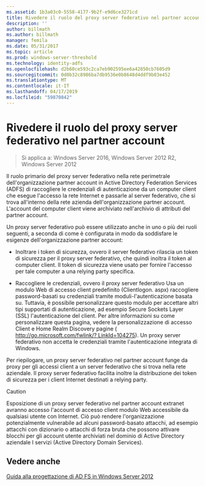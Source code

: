 ```yaml
---
ms.assetid: 1b3a03c0-5558-4177-9b2f-e9d6ce3271cd
title: Rivedere il ruolo del proxy server federativo nel partner account
description: ''
author: billmath
ms.author: billmath
manager: femila
ms.date: 05/31/2017
ms.topic: article
ms.prod: windows-server-threshold
ms.technology: identity-adfs
ms.openlocfilehash: d2b60ce593c2ca7eb902595ee6a42850cb7605d9
ms.sourcegitcommit: 0d0b32c8986ba7db9536e0b8648d4ddf9b03e452
ms.translationtype: MT
ms.contentlocale: it-IT
ms.lasthandoff: 04/17/2019
ms.locfileid: "59870842"
---
```

# <a name="review-the-role-of-the-federation-server-proxy-in-the-account-partner"></a>Rivedere il ruolo del proxy server federativo nel partner account

>Si applica a: Windows Server 2016, Windows Server 2012 R2, Windows Server 2012

Il ruolo primario del proxy server federativo nella rete perimetrale dell'organizzazione partner account in Active Directory Federation Services \(ADFS\) di raccogliere le credenziali di autenticazione da un computer client che esegue l'accesso la rete Internet e passarle al server federativo, che si trova all'interno della rete azienda dell'organizzazione partner account. L'account del computer client viene archiviato nell'archivio di attributi del partner account.  
  
Un proxy server federativo può essere utilizzato anche in uno o più dei ruoli seguenti, a seconda di come è configurata in modo da soddisfare le esigenze dell'organizzazione partner account:  
  
-   Inoltrare i token di sicurezza, ovvero il server federativo rilascia un token di sicurezza per il proxy server federativo, che quindi inoltra il token al computer client. Il token di sicurezza viene usato per fornire l'accesso per tale computer a una relying party specifica.  
  
-   Raccogliere le credenziali, ovvero il proxy server federativo Usa un modulo Web di accesso client predefinito \(Clientlogon. aspx\) raccogliere password\-basati su credenziali tramite moduli\-l'autenticazione basata su. Tuttavia, è possibile personalizzare questo modulo per accettare altri tipi supportati di autenticazione, ad esempio Secure Sockets Layer \(SSL\) l'autenticazione del client. Per altre informazioni su come personalizzare questa pagina, vedere la personalizzazione di accesso Client e Home Realm Discovery pagine \( [http:\/\/go.microsoft.com\/fwlink\/? LinkId\=104275](https://go.microsoft.com/fwlink/?LinkId=104275)\). Un proxy server federativo non accetta le credenziali tramite l'autenticazione integrata di Windows.  
  
Per riepilogare, un proxy server federativo nel partner account funge da proxy per gli accessi client a un server federativo che si trova nella rete aziendale. Il proxy server federativo facilita inoltre la distribuzione dei token di sicurezza per i client Internet destinati a relying party.  
  
> [!CAUTION]  
> Esposizione di un proxy server federativo nel partner account extranet avranno accesso l'account di accesso client modulo Web accessibile da qualsiasi utente con Internet. Ciò può rendere l'organizzazione potenzialmente vulnerabile ad alcuni password\-basato attacchi, ad esempio attacchi con dizionario o attacchi di forza bruta che possono attivare blocchi per gli account utente archiviati nel dominio di Active Directory aziendale I servizi \(Active Directory Domain Services\).  
  

## <a name="see-also"></a>Vedere anche
[Guida alla progettazione di AD FS in Windows Server 2012](AD-FS-Design-Guide-in-Windows-Server-2012.md)
